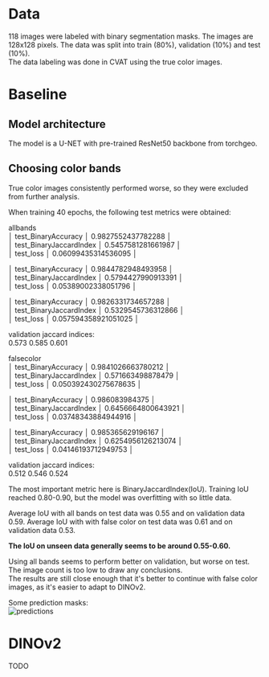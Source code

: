 # Data

118 images were labeled with binary segmentation masks. The images are 128x128 pixels. The data was split into train (80%), validation (10%) and test (10%).  
The data labeling was done in CVAT using the true color images.

# Baseline

## Model architecture

The model is a U-NET with pre-trained ResNet50 backbone from torchgeo.  

## Choosing color bands
True color images consistently performed worse, so they were excluded from further analysis.  
  
When training 40 epochs, the following test metrics were obtained:  
  
allbands  
│    test\_BinaryAccuracy    │    0.9827552437782288     │  
│  test\_BinaryJaccardIndex  │    0.5457581281661987     │  
│         test\_loss         │    0.06099435314536095    │  
  
│    test\_BinaryAccuracy    │    0.9844782948493958     │  
│  test\_BinaryJaccardIndex  │    0.5794427990913391     │  
│         test\_loss         │    0.05389002338051796    │  
  
│    test\_BinaryAccuracy    │    0.9826331734657288     │  
│  test\_BinaryJaccardIndex  │    0.5329545736312866     │  
│         test\_loss         │   0.057594358921051025    │  
  
validation jaccard indices:  
0.573 0.585 0.601  
  
falsecolor  
│    test\_BinaryAccuracy    │    0.9841026663780212     │  
│  test\_BinaryJaccardIndex  │     0.571663498878479     │  
│         test\_loss         │   0.050392430275678635    │  
  
│    test\_BinaryAccuracy    │      0.986083984375       │  
│  test\_BinaryJaccardIndex  │    0.6456664800643921     │  
│         test\_loss         │    0.03748343884944916    │  
  
│    test\_BinaryAccuracy    │     0.985365629196167     │  
│  test\_BinaryJaccardIndex  │    0.6254956126213074     │  
│         test\_loss         │    0.04146193712949753    │  
  
validation jaccard indices:  
0.512 0.546 0.524  
  
The most important metric here is BinaryJaccardIndex(IoU). Training IoU reached 0.80-0.90, but the model was overfitting with so little data.

Average IoU with all bands on test data was 0.55 and on validation data 0.59.
Average IoU with with false color on test data was 0.61 and on validation data 0.53.
  
**The IoU on unseen data generally seems to be around 0.55-0.60.**  
  
Using all bands seems to perform better on validation, but worse on test. The image count is too low to draw any conclusions.  
The results are still close enough that it's better to continue with false color images, as it's easier to adapt to DINOv2.
  
Some prediction masks:  
![predictions](imgs/predictions.png)

# DINOv2

TODO
